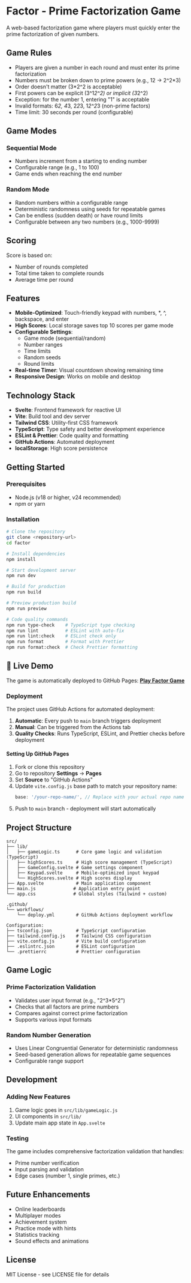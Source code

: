 # Factor - Prime Factorization Game

A web-based factorization game where players must quickly enter the prime factorization of given numbers.

## Game Rules

- Players are given a number in each round and must enter its prime factorization
- Numbers must be broken down to prime powers (e.g., 12 → 2^2\*3)
- Order doesn't matter (3\*2^2 is acceptable)
- First powers can be explicit (3^1*2^2) or implicit (3*2^2)
- Exception: for the number 1, entering "1" is acceptable
- Invalid formats: 6*2, 4*3, 2*2*3, 1*2^2*3 (non-prime factors)
- Time limit: 30 seconds per round (configurable)

## Game Modes

### Sequential Mode

- Numbers increment from a starting to ending number
- Configurable range (e.g., 1 to 100)
- Game ends when reaching the end number

### Random Mode

- Random numbers within a configurable range
- Deterministic randomness using seeds for repeatable games
- Can be endless (sudden death) or have round limits
- Configurable between any two numbers (e.g., 1000-9999)

## Scoring

Score is based on:

- Number of rounds completed
- Total time taken to complete rounds
- Average time per round

## Features

- **Mobile-Optimized**: Touch-friendly keypad with numbers, \*, ^, backspace, and enter
- **High Scores**: Local storage saves top 10 scores per game mode
- **Configurable Settings**:
  - Game mode (sequential/random)
  - Number ranges
  - Time limits
  - Random seeds
  - Round limits
- **Real-time Timer**: Visual countdown showing remaining time
- **Responsive Design**: Works on mobile and desktop

## Technology Stack

- **Svelte**: Frontend framework for reactive UI
- **Vite**: Build tool and dev server
- **Tailwind CSS**: Utility-first CSS framework
- **TypeScript**: Type safety and better development experience
- **ESLint & Prettier**: Code quality and formatting
- **GitHub Actions**: Automated deployment
- **localStorage**: High score persistence

## Getting Started

### Prerequisites

- Node.js (v18 or higher, v24 recommended)
- npm or yarn

### Installation

```bash
# Clone the repository
git clone <repository-url>
cd factor

# Install dependencies
npm install

# Start development server
npm run dev

# Build for production
npm run build

# Preview production build
npm run preview

# Code quality commands
npm run type-check    # TypeScript type checking
npm run lint          # ESLint with auto-fix
npm run lint:check    # ESLint check only
npm run format        # Format with Prettier
npm run format:check  # Check Prettier formatting
```

## 🚀 Live Demo

The game is automatically deployed to GitHub Pages: **[Play Factor Game](https://your-username.github.io/factor/)**

### Deployment

The project uses GitHub Actions for automated deployment:

1. **Automatic**: Every push to `main` branch triggers deployment
2. **Manual**: Can be triggered from the Actions tab
3. **Quality Checks**: Runs TypeScript, ESLint, and Prettier checks before deployment

#### Setting Up GitHub Pages

1. Fork or clone this repository
2. Go to repository **Settings** → **Pages**
3. Set **Source** to "GitHub Actions"
4. Update `vite.config.js` base path to match your repository name:
   ```js
   base: '/your-repo-name/', // Replace with your actual repo name
   ```
5. Push to `main` branch - deployment will start automatically

## Project Structure

```
src/
├── lib/
│   ├── gameLogic.ts      # Core game logic and validation (TypeScript)
│   ├── highScores.ts     # High score management (TypeScript)
│   ├── GameConfig.svelte # Game settings component
│   ├── Keypad.svelte     # Mobile-optimized input keypad
│   └── HighScores.svelte # High scores display
├── App.svelte            # Main application component
├── main.js              # Application entry point
└── app.css              # Global styles (Tailwind + custom)

.github/
└── workflows/
    └── deploy.yml        # GitHub Actions deployment workflow

Configuration:
├── tsconfig.json         # TypeScript configuration
├── tailwind.config.js    # Tailwind CSS configuration
├── vite.config.js        # Vite build configuration
├── .eslintrc.json        # ESLint configuration
└── .prettierrc           # Prettier configuration
```

## Game Logic

### Prime Factorization Validation

- Validates user input format (e.g., "2^3\*5^2")
- Checks that all factors are prime numbers
- Compares against correct prime factorization
- Supports various input formats

### Random Number Generation

- Uses Linear Congruential Generator for deterministic randomness
- Seed-based generation allows for repeatable game sequences
- Configurable range support

## Development

### Adding New Features

1. Game logic goes in `src/lib/gameLogic.js`
2. UI components in `src/lib/`
3. Update main app state in `App.svelte`

### Testing

The game includes comprehensive factorization validation that handles:

- Prime number verification
- Input parsing and validation
- Edge cases (number 1, single primes, etc.)

## Future Enhancements

- Online leaderboards
- Multiplayer modes
- Achievement system
- Practice mode with hints
- Statistics tracking
- Sound effects and animations

## License

MIT License - see LICENSE file for details
